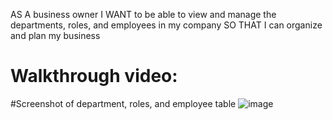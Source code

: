 AS A business owner
I WANT to be able to view and manage the departments, roles, and employees in my company
SO THAT I can organize and plan my business


# Walkthrough video:


#Screenshot of department, roles, and employee table
![image](https://user-images.githubusercontent.com/105026484/188010216-28acdd50-be82-45ff-9ae2-2aa85e5bcf40.png)


